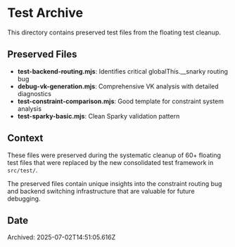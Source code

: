 # Test Archive

This directory contains preserved test files from the floating test cleanup.

## Preserved Files

- **test-backend-routing.mjs**: Identifies critical globalThis.__snarky routing bug
- **debug-vk-generation.mjs**: Comprehensive VK analysis with detailed diagnostics
- **test-constraint-comparison.mjs**: Good template for constraint system analysis
- **test-sparky-basic.mjs**: Clean Sparky validation pattern

## Context

These files were preserved during the systematic cleanup of 60+ floating test files
that were replaced by the new consolidated test framework in `src/test/`.

The preserved files contain unique insights into the constraint routing bug and
backend switching infrastructure that are valuable for future debugging.

## Date

Archived: 2025-07-02T14:51:05.616Z

